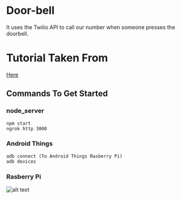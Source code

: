 # Door-bell
It uses the Twilio API to call our number when someone presses the doorbell.

# Tutorial Taken From 
[Here](https://www.twilio.com/blog/2017/06/build-a-smart-doorbell-with-twilio-and-android-things.html)

## Commands To Get Started 
### node_server
```
npm start
ngrok http 3000
```
### Android Things
```
adb connect (To Android Things Rasberry Pi)
adb devices 
```

### Rasberry Pi 
![alt text](./20171217_181610.jpg=100x20 "Rasberry Pi")
